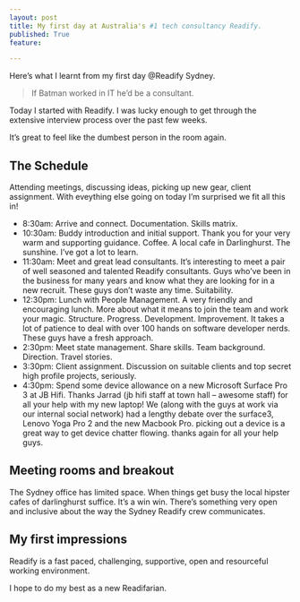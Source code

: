 ```yaml
---
layout: post
title: My first day at Australia's #1 tech consultancy Readify.
published: True
feature: 

---
```


Here’s what I learnt from my first day @Readify Sydney.

> If Batman worked in IT he’d be a consultant.

Today I started with Readify. I was lucky enough to get through the extensive interview process over the past few weeks.

It’s great to feel like the dumbest person in the room again.

## The Schedule

Attending meetings, discussing ideas, picking up new gear, client assignment. With eveything else going on today I’m surprised we fit all this in!

*   8:30am: Arrive and connect. Documentation. Skills matrix.
*   10:30am: Buddy introduction and initial support. Thank you for your very warm and supporting guidance. Coffee. A local cafe in Darlinghurst. The sunshine. I’ve got a lot to learn.
*   11:30am: Meet and great lead consultants. It’s interesting to meet a pair of well seasoned and talented Readify consultants. Guys who’ve been in the business for many years and know what they are looking for in a new recruit. These guys don’t waste any time. Suitability.
*   12:30pm: Lunch with People Management. A very friendly and encouraging lunch. More about what it means to join the team and work your magic. Structure. Progress. Development. Improvement. It takes a lot of patience to deal with over 100 hands on software developer nerds. These guys have a fresh approach.
*   2:30pm: Meet state management. Share skills. Team background. Direction. Travel stories.
*   3:30pm: Client assignment. Discussion on suitable clients and top secret high profile projects, seriously.
*   4:30pm: Spend some device allowance on a new Microsoft Surface Pro 3 at JB Hifi. Thanks Jarrad (jb hifi staff at town hall – awesome staff) for all your help with my new laptop! We (along with the guys at work via our internal social network) had a lengthy debate over the surface3, Lenovo Yoga Pro 2 and the new Macbook Pro. picking out a device is a great way to get device chatter flowing. thanks again for all your help guys.

## Meeting rooms and breakout

The Sydney office has limited space. When things get busy the local hipster cafes of darlinghurst suffice. It’s a win win. There’s something very open and inclusive about the way the Sydney Readify crew communicates.

## My first impressions

Readify is a fast paced, challenging, supportive, open and resourceful working environment.

I hope to do my best as a new Readifarian.
